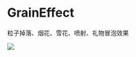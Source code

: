 # GrainEffect
粒子掉落、烟花、雪花、喷射、礼物冒泡效果

![](https://raw.githubusercontent.com/enamor/GrainEffect/master/coverImages/cover.gif)
